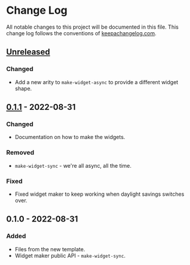 # Change Log
All notable changes to this project will be documented in this file. This change log follows the conventions of [keepachangelog.com](http://keepachangelog.com/).

## [Unreleased]
### Changed
- Add a new arity to `make-widget-async` to provide a different widget shape.

## [0.1.1] - 2022-08-31
### Changed
- Documentation on how to make the widgets.

### Removed
- `make-widget-sync` - we're all async, all the time.

### Fixed
- Fixed widget maker to keep working when daylight savings switches over.

## 0.1.0 - 2022-08-31
### Added
- Files from the new template.
- Widget maker public API - `make-widget-sync`.

[Unreleased]: https://sourcehost.site/your-name/ch06-immutability-lazy/compare/0.1.1...HEAD
[0.1.1]: https://sourcehost.site/your-name/ch06-immutability-lazy/compare/0.1.0...0.1.1
